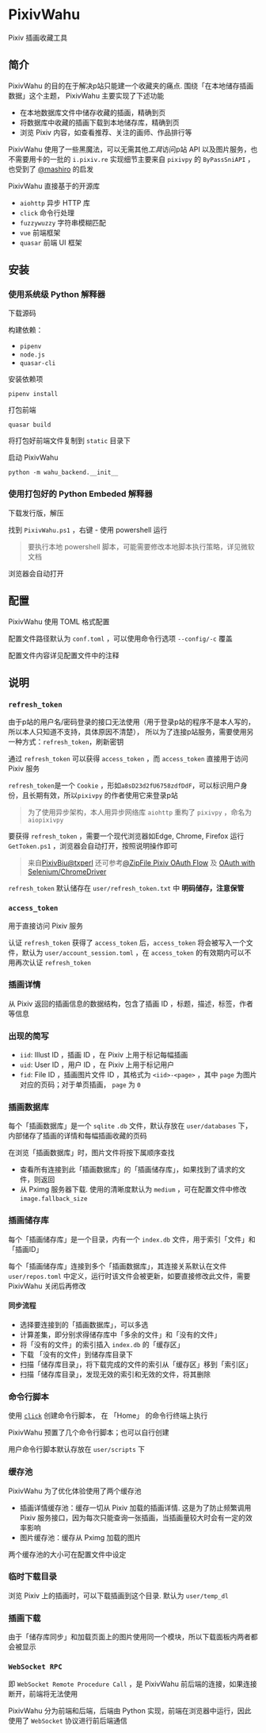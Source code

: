 # PixivWahu

Pixiv 插画收藏工具

## 简介
PixivWahu 的目的在于解决p站只能建一个收藏夹的痛点.
围绕「在本地储存插画数据」这个主题， PixivWahu 主要实现了下述功能
- 在本地数据库文件中储存收藏的插画，精确到页
- 将数据库中收藏的插画下载到本地储存库，精确到页
- 浏览 Pixiv 内容，如查看推荐、关注的画师、作品排行等

PixivWahu 使用了一些黑魔法，可以无需其他*工具*访问p站 API 以及图片服务，也不需要用卡的一批的 `i.pixiv.re`
实现细节主要来自 `pixivpy` 的 `ByPassSniAPI` ，也受到了 [@mashiro](https://2heng.xin/2017/09/19/pixiv/) 的启发

PixivWahu 直接基于的开源库
- `aiohttp` 异步 HTTP 库
- `click` 命令行处理
- `fuzzywuzzy` 字符串模糊匹配
- `vue` 前端框架
- `quasar` 前端 UI 框架


## 安装
### 使用系统级 Python 解释器

下载源码

构建依赖：
- `pipenv`
- `node.js`
- `quasar-cli`

安装依赖项
```shell
pipenv install
```

打包前端
```shell
quasar build
```

将打包好前端文件复制到 `static` 目录下

启动 PixivWahu
```shell
python -m wahu_backend.__init__
```

### 使用打包好的 Python Embeded 解释器
下载发行版，解压

找到 `PixivWahu.ps1` ，右键 - 使用 powershell 运行
> 要执行本地 powershell 脚本，可能需要修改本地脚本执行策略，详见微软文档

浏览器会自动打开


## 配置
PixivWahu 使用 TOML 格式配置

配置文件路径默认为 `conf.toml` ，可以使用命令行选项 `--config/-c` 覆盖

配置文件内容详见配置文件中的注释

## 说明
### `refresh_token`
由于p站的用户名/密码登录的接口无法使用（用于登录p站的程序不是本人写的，所以本人只知道不支持，具体原因不清楚），
所以为了连接p站服务，需要使用另一种方式：`refresh_token`，刷新密钥

通过 `refresh_token` 可以获得 `access_token` ，而 `access_token` 直接用于访问 Pixiv 服务

`refresh_token`是一个 `Cookie` ，形如`a8sD23d2fU6758zdfDdF`，可以标识用户身份，且长期有效，所以`pixivpy` 的作者使用它来登录p站
> 为了使用异步架构，本人用异步网络库 `aiohttp` 重构了 `pixivpy` ，命名为 `aiopixivpy`

要获得 `refresh_token` ，需要一个现代浏览器如Edge, Chrome, Firefox
运行 `GetToken.ps1` ，浏览器会自动打开，按照说明操作即可
> 来自[PixivBiu@txperl](https://github.com/txperl/PixivBiu)
> 还可参考[@ZipFile Pixiv OAuth Flow](https://gist.github.com/ZipFile/c9ebedb224406f4f11845ab700124362) 及 [OAuth with Selenium/ChromeDriver]( https://gist.github.com/upbit/6edda27cb1644e94183291109b8a5fde)

`refresh_token` 默认储存在 `user/refresh_token.txt` 中
**明码储存，注意保管**

### `access_token`
用于直接访问 Pixiv 服务

认证 `refresh_token` 获得了 `access_token` 后，`access_token` 将会被写入一个文件，默认为 `user/account_session.toml` ，在 `access_token` 的有效期内可以不用再次认证 `refresh_token`

### 插画详情
从 Pixiv 返回的插画信息的数据结构，包含了插画 ID ，标题，描述，标签，作者等信息

### 出现的简写
- `iid`: Illust ID ，插画 ID ，在 Pixiv 上用于标记每幅插画
- `uid`: User ID ，用户 ID ，在 Pixiv 上用于标记用户
- `fid`: File ID ，插画图片文件 ID ，其格式为 `<iid>-<page>` ，其中 `page` 为图片对应的页码；对于单页插画， `page` 为 `0`

### 插画数据库
每个「插画数据库」是一个 `sqlite` `.db` 文件，默认存放在 `user/databases` 下，内部储存了插画的详情和每幅插画收藏的页码

在浏览「插画数据库」时，图片文件将按下属顺序查找
- 查看所有连接到此「插画数据库」的「插画储存库」，如果找到了请求的文件，则返回
- 从 Pximg 服务器下载. 使用的清晰度默认为 `medium` ，可在配置文件中修改 `image.fallback_size`

### 插画储存库
每个「插画储存库」是一个目录，内有一个 `index.db` 文件，用于索引「文件」和「插画ID」

每个「插画储存库」连接到多个「插画数据库」，其连接关系默认在文件 `user/repos.toml` 中定义，运行时该文件会被更新，如要直接修改此文件，需要 PixivWahu 关闭后再修改

#### 同步流程
- 选择要连接到的「插画数据库」，可以多选
- 计算差集，即分别求得储存库中「多余的文件」和「没有的文件」
- 将「没有的文件」的索引插入 `index.db` 的「缓存区」
- 下载 「没有的文件」到储存库目录下
- 扫描「储存库目录」，将下载完成的文件的索引从「缓存区」移到「索引区」
- 扫描「储存库目录」，发现无效的索引和无效的文件，将其删除

### 命令行脚本
使用 [`click`](https://click.palletsprojects.com/en/8.1.x/) 创建命令行脚本，
在 「Home」 的命令行终端上执行

PixivWahu 预置了几个命令行脚本；也可以自行创建

用户命令行脚本默认存放在 `user/scripts` 下

### 缓存池
PixivWahu 为了优化体验使用了两个缓存池

- 插画详情缓存池：缓存一切从 Pixiv 加载的插画详情. 这是为了防止频繁调用 Pixiv 服务接口，因为每次只能查询一张插画，当插画量较大时会有一定的效率影响
- 图片缓存池：缓存从 Pximg 加载的图片

两个缓存池的大小可在配置文件中设定

### 临时下载目录
浏览 Pixiv 上的插画时，可以下载插画到这个目录. 默认为 `user/temp_dl`

### 插画下载
由于「储存库同步」和加载页面上的图片使用同一个模块，所以下载面板内两者都会被显示

### `WebSocket RPC`
即 `WebSocket Remote Procedure Call` ，是 PixivWahu 前后端的连接，如果连接断开，前端将无法使用

PixivWahu 分为前端和后端，后端由 Python 实现，前端在浏览器中运行，因此使用了 `WebSocket` 协议进行前后端通信
